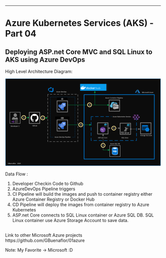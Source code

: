 ----------------------------------------------------------
#  Azure Kubernetes Services (AKS) - Part 04
##  Deploying ASP.net Core MVC and SQL Linux to AKS using Azure DevOps

High Level Architecture Diagram:

![Image description](https://github.com/GBuenaflor/01azure-asp.netcore-mvc-sql-aks/blob/master/Images/GB-AzureDevOps-AKS02.png)

Data Flow :

1. Developer Checkin Code to Github
2. AzureDevOps Pipeline triggers
3. CI Pipeline will build the images and push to container registry either Azure Container Registry or Docker Hub
4. CD Pipeline will deploy the images from container registry to Azure Kubernetes
5. ASP.net Core connects to SQL Linux container  or Azure SQL DB. SQL Linux container use Azure Storage Account to save data.
         
</br>
Link to other Microsoft Azure projects
https://github.com/GBuenaflor/01azure
</br>

Note: My Favorite -> Microsoft :D
